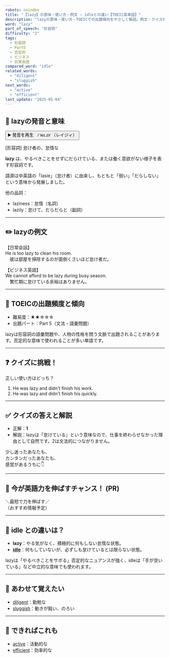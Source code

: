 ```yaml
---
robots: noindex
title: "【lazy】の意味・使い方・例文 ― idleとの違い【TOEIC英単語】"
description: "lazyの意味・使い方・TOEICでの出題傾向をやさしく解説。例文・クイズ付きでidleとの違いもわかりやすく学べます。"
word: "lazy"
part_of_speech: "形容詞"
difficulty: "2"
tags:
  - 形容詞
  - Part5
  - 否定的
  - ビジネス
  - 日常会話
compared_word: "idle"
related_words:
  - "diligent"
  - "sluggish"
next_words:
  - "active"
  - "efficient"
last_update: "2025-05-04"
---
```


## 🔰 lazyの発音と意味

<button class="play-audio" onclick="playTTS('lazy')">
  <span class="play-audio-main">
    ▶️ 発音を再生　/ˈleɪ.zi/
  </span>
  <span class="play-audio-sub">
    （レイジィ）
  </span>
</button>

[形容詞] 怠け者の、怠惰な

**lazy** は、やるべきことをせずにだらけている、または働く意欲がない様子を表す形容詞です。

語源は中英語の「lasie」（怠け者）に由来し、もともと「弱い」「だらしない」という意味から発展しました。

他の品詞：  
- laziness：怠惰（名詞）
- lazily：怠けて、だらだらと（副詞）

---

## ✏️ lazyの例文

【日常会話】  
He is too lazy to clean his room.  
　彼は部屋を掃除するのが面倒くさいほど怠け者だ。

【ビジネス英語】  
We cannot afford to be lazy during busy season.  
　繁忙期に怠けている余裕はありません。

---

## 🎯 TOEICの出題頻度と傾向

- 難易度：★★☆☆☆
- 出題パート：Part 5（文法・語彙問題）

lazyは形容詞の語彙問題や、人物の性格を問う文脈で出題されることがあります。否定的な意味で使われることが多い単語です。

---

## ❓ クイズに挑戦！

正しい使い方はどっち？

1. He was lazy and didn't finish his work.  
2. He was lazy and didn't finish his quickly.

---

## ✅ クイズの答えと解説

- 正解：**1**
- 解説：lazyは「怠けている」という意味なので、仕事を終わらせなかった理由として自然です。2は文法的につながりません。

少し迷ったあなたも、  
カンタンだったあなたも、  
感覚があるうちに👇️

---

## 🚀 今が英語力を伸ばすチャンス！ (PR)

<div class="info-center">
＼最短で力を伸ばす／<br>  
（おすすめ情報予定）
</div>

---

## 🤔  idle との違いは？

- **lazy**：やる気がなく、積極的に何もしない怠惰な状態。
- **[idle](/word/idle/)**：何もしていないが、必ずしも怠けているとは限らない状態。

lazyは「やるべきことをサボる」否定的なニュアンスが強く、idleは「手が空いている」など中立的な意味でも使われます。

---

## 🧩 あわせて覚えたい

- [diligent](/word/diligent/)：勤勉な
- [sluggish](/word/sluggish/)：動きが鈍い、のろい

---

## 📖 できればこれも

- [active](/word/active/)：活動的な
- [efficient](/word/efficient/)：効率的な

<!-- cvid: aid25_bid01 -->
